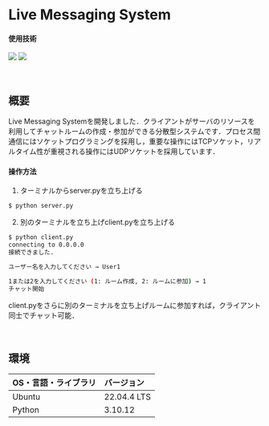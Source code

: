 # Live Messaging System

#### 使用技術
<p style="display: inline">
<img src="https://img.shields.io/badge/-Linux-212121.svg?logo=linux&style=popout">
<img src="https://img.shields.io/badge/-Python-FFC107.svg?logo=python&style=popout">
</p>

&nbsp;

## 概要

Live Messaging Systemを開発しました．クライアントがサーバのリソースを利用してチャットルームの作成・参加ができる分散型システムです．プロセス間通信にはソケットプログラミングを採用し，重要な操作にはTCPソケット，リアルタイム性が重視される操作にはUDPソケットを採用しています．

#### 操作方法
1. ターミナルからserver.pyを立ち上げる<br>
```bash
$ python server.py
```

2. 別のターミナルを立ち上げclient.pyを立ち上げる<br>
```bash
$ python client.py
connecting to 0.0.0.0
接続できました.

ユーザー名を入力してください → User1 

1または2を入力してください (1: ルーム作成, 2: ルームに参加) → 1
チャット開始
```
client.pyをさらに別のターミナルを立ち上げルームに参加すれば，クライアント同士でチャット可能．

&nbsp;

## 環境
| OS・言語・ライブラリ | バージョン |
| :------- | :------ |
| Ubuntu | 22.04.4 LTS |
| Python | 3.10.12 |

&nbsp;